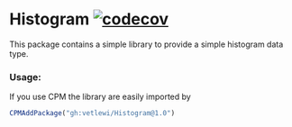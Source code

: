 # Histogram [![codecov](https://codecov.io/gh/vetlewi/Histogram/branch/main/graph/badge.svg?token=Bx4FLtjgAE)](https://codecov.io/gh/vetlewi/Histogram)
This package contains a simple library to provide a simple histogram data type.

### Usage:
If you use CPM the library are easily imported by
````cmake
CPMAddPackage("gh:vetlewi/Histogram@1.0")
````